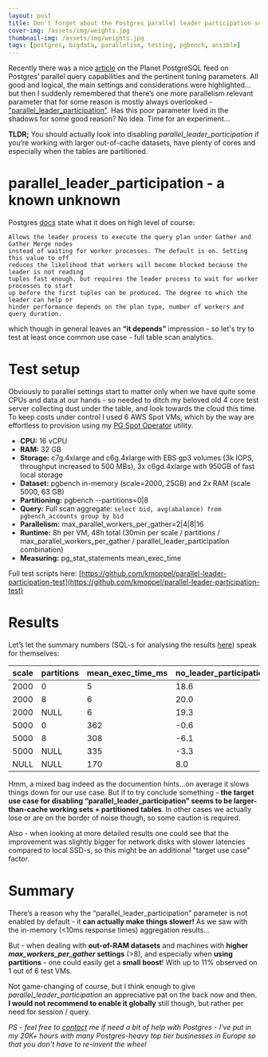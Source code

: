 ```yaml
---
layout: post
title: Don't forget about the Postgres parallel leader participation setting
cover-img: /assets/img/weights.jpg
thumbnail-img: /assets/img/weights.jpg
tags: [postgres, bigdata, parallelism, testing, pgbench, ansible]
---
```


Recently there was a nice [article](https://www.crunchydata.com/blog/parallel-queries-in-postgres) on the Planet PostgreSQL
feed  on Postgres’ parallel query capabilities and the pertinent tuning parameters. All good and logical, the main settings
and considerations were highlighted…but then I suddenly remembered that there’s one more parallelism relevant parameter that for some
reason is mostly always overlooked - ["parallel_leader_participation"](https://www.postgresql.org/docs/current/runtime-config-resource.html#GUC-PARALLEL-LEADER-PARTICIPATION).
Has this poor parameter lived in the shadows for some good reason? No idea. Time for an experiment…

**TLDR;** You should actually look into disabling *parallel_leader_participation* if you’re working with larger out-of-cache datasets,
have plenty of cores and especially when the tables are partitioned.

# parallel_leader_participation - a known unknown

Postgres [docs](https://www.postgresql.org/docs/current/runtime-config-resource.html#GUC-PARALLEL-LEADER-PARTICIPATION)
state what it does on high level of course:

```
Allows the leader process to execute the query plan under Gather and Gather Merge nodes
instead of waiting for worker processes. The default is on. Setting this value to off
reduces the likelihood that workers will become blocked because the leader is not reading
tuples fast enough, but requires the leader process to wait for worker processes to start
up before the first tuples can be produced. The degree to which the leader can help or
hinder performance depends on the plan type, number of workers and query duration.
```

which though in general leaves an **“it depends”** impression - so let's try to test at least once common use case - full
table scan analytics.

# Test setup

Obviously to parallel settings start to matter only when we have quite some CPUs and data at our hands - so needed to
ditch my beloved old 4 core test server collecting dust under the table, and look towards the cloud this time. To keep
costs under control I used 6 AWS Spot VMs, which by the way are effortless to provision using my [PG Spot Operator](https://github.com/pg-spot-ops/pg-spot-operator)
utility. 


* **CPU:** 16 vCPU
* **RAM:** 32 GB
* **Storage:** c7g.4xlarge and c6g.4xlarge with EBS gp3 volumes (3k IOPS, throughput increased to 500 MBs), 3x c6gd.4xlarge with 950GB of fast local storage
* **Dataset:** pgbench in-memory (scale=2000, 25GB) and 2x RAM (scale 5000, 63 GB)
* **Partitioning:** pgbench \-\-partitions=0\|8
* **Query:** Full scan aggregate: `select bid, avg(abalance) from pgbench_accounts group by bid`
* **Parallelism:** max_parallel_workers_per_gather=2\|4\|8\|16
* **Runtime:** 8h per VM, 48h total (30min per scale / partitions / max_parallel_workers_per_gather / parallel_leader_participation combination)
* **Measuring:** pg_stat_statements mean_exec_time

Full test scripts here: [https://github.com/kmoppel/parallel-leader-participation-test](https://github.com/kmoppel/parallel-leader-participation-test)

# Results

Let’s let the summary numbers (SQL-s for analysing the results [here](https://github.com/kmoppel/parallel-leader-participation-test/blob/main/analyze_results.sql)) speak for themselves:

|scale|partitions|mean_exec_time_ms| no_leader_participation_speedup_pct |
|-----|----------|-----------------|-------------------------------------|
|2000 |0         |5                | 18.6                                |
|2000 |8         |6                | 20.0                                |
|2000 |NULL      |6                | 19.3                                |
|5000 |0         |362              | -0.6                                |
|5000 |8         |308              | -6.1                                |
|5000 |NULL      |335              | -3.3                                |
|NULL |NULL      |170              | 8.0                                 |

Hmm, a mixed bag indeed as the documention hints...on average it slows things down for our use case. But if to try conclude
something - **the target use case for disabling “parallel_leader_participation” seems to be larger-than-cache
working sets + partitioned tables**. In other cases we actually lose or are on the border of noise though, so some caution
is required.

Also - when looking at more detailed results one could see that the improvement was
slightly bigger for network disks with slower latencies compared to local SSD-s, so this might be an additional "target
use case" factor.

# Summary

There’s a reason why the “parallel_leader_participation” parameter is not enabled by default - it **can actually make things
slower!** As we saw with the in-memory (<10ms response times) aggregation results...

But - when dealing with **out-of-RAM datasets** and machines with **higher *max_workers_per_gather* settings** (>8), and
especially when **using partitions** - one could easily get a **small boost**! With up to 11% observed on 1 out of 6 test VMs.

Not game-changing of course, but I think enough to give *parallel_leader_participation* an appreciative pat on the back
now and then. **I would not recommend to enable it globally** still though, but rather per need for session / query.


*PS - feel free to [contact](https://kmoppel.github.io/aboutme/) me if need a bit of help with Postgres - I've put in my
20K+ hours with many Postgres-heavy top tier businesses in Europe so that you don't have to re-invent the wheel*
